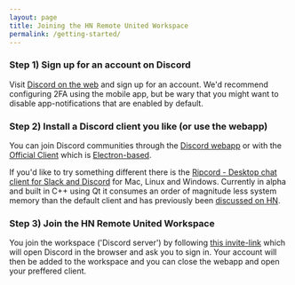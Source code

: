 ```yaml
---
layout: page
title: Joining the HN Remote United Workspace
permalink: /getting-started/
--- 
```


### Step 1) Sign up for an account on Discord

Visit [Discord on the web](https://discordapp.com/) and sign up for an account. We'd recommend configuring 2FA using the mobile app, but be wary that you might want to disable app-notifications that are enabled by default.

### Step 2) Install a Discord client you like (or use the webapp)

You can join Discord communities through the [Discord webapp](https://discordapp.com/app) or with the [Official Client](https://discordapp.com/download) which is [Electron-based](https://en.wikipedia.org/wiki/Electron_(software_framework)).

If you'd like to try something different there is the [Ripcord - Desktop chat client for Slack and Discord](https://cancel.fm/ripcord/) for Mac, Linux and Windows. Currently in alpha and built in C++ using Qt it consumes an order of magnitude less system memory than the default client and has previously been [discussed on HN](https://news.ycombinator.com/item?id=19617699).

### Step 3) Join the HN Remote United Workspace

You join the workspace ('Discord server') by following [this invite-link](https://discord.gg/2JtHmBa) which will open Discord in the browser and ask you to sign in. Your account will then be added to the workspace and you can close the webapp and open your preffered client. 

